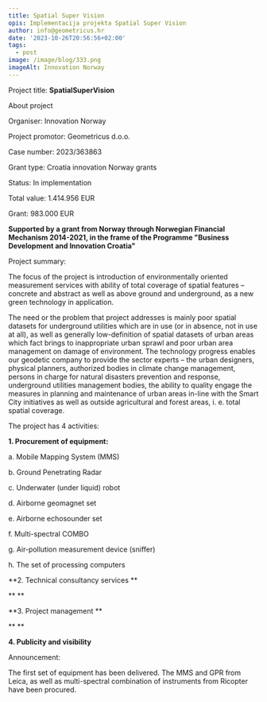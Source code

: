 ```yaml
---
title: Spatial Super Vision
opis: Implementacija projekta Spatial Super Vision
author: info@geometricus.hr
date: '2023-10-26T20:56:56+02:00'
tags:
  - post
image: /image/blog/333.png
imageAlt: Innovation Norway
---
```

P﻿roject title: **SpatialSuperVision**



About project



Organiser: Innovation Norway



Project promotor: Geometricus d.o.o.



Case number: 2023/363863



Grant type: Croatia innovation Norway grants



Status: In implementation



Total value: 1.414.956 EUR



Grant: 983.000 EUR



**Supported by a grant from Norway through Norwegian Financial Mechanism 2014-2021, in the frame of the Programme "Business Development and Innovation Croatia"**



Project summary:



The focus of the project is introduction of environmentally oriented measurement services with ability of total coverage of spatial features – concrete and abstract as well as above ground and underground, as a new green technology in application.

The need or the problem that project addresses is mainly poor spatial datasets for underground utilities which are in use (or in absence, not in use at all), as well as generally low-definition of spatial datasets of urban areas which fact brings to inappropriate urban sprawl and poor urban area management on damage of environment. The technology progress enables our geodetic company to provide the sector experts – the urban designers, physical planners, authorized bodies in climate change management, persons in charge for natural disasters prevention and response, underground utilities management bodies, the ability to quality engage the measures in planning and maintenance of urban areas in-line with the Smart City initiatives as well as outside agricultural and forest areas, i. e. total spatial coverage.



The project has 4 activities:



**1. Procurement of equipment:**



a. Mobile Mapping System (MMS) 

b. Ground Penetrating Radar 

c. Underwater (under liquid) robot 

d. Airborne geomagnet set 

e. Airborne echosounder set 

f. Multi-spectral COMBO 

g. Air-pollution measurement device (sniffer) 

h. The set of processing computers



**2. Technical consultancy services**

****

**3. Project management**

****

**4. Publicity and visibility**



Announcement:



The first set of equipment has been delivered. The MMS and GPR from Leica, as well as multi-spectral combination of instruments from Ricopter have been procured.
